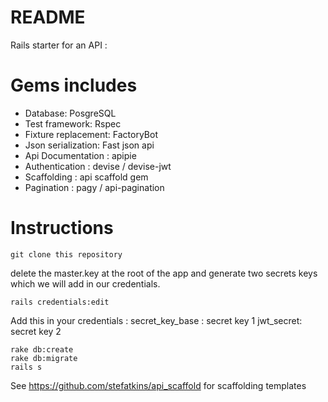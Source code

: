 # README

Rails starter for an API :

# Gems includes
- Database: PosgreSQL
- Test framework: Rspec
- Fixture replacement: FactoryBot
- Json serialization: Fast json api
- Api Documentation : apipie
- Authentication : devise / devise-jwt
- Scaffolding : api scaffold gem
- Pagination : pagy / api-pagination

# Instructions

```
git clone this repository
```

delete the master.key at the root of the app and generate two secrets keys which we will add in our credentials.

```
rails credentials:edit
```
Add this in your credentials :
secret_key_base : secret key 1 
jwt_secret: secret key 2


```
rake db:create
rake db:migrate
rails s
```



See https://github.com/stefatkins/api_scaffold for scaffolding templates
